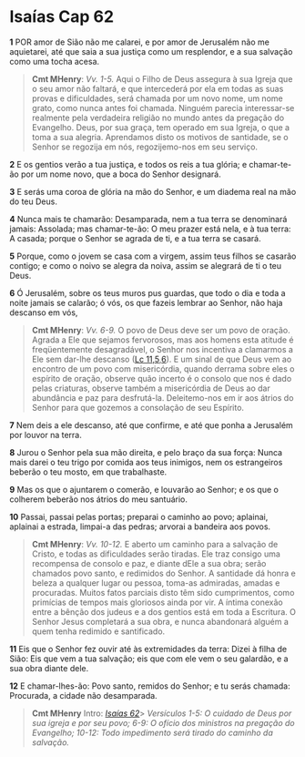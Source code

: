 # Isaías Cap 62

**1** 	POR amor de Sião não me calarei, e por amor de Jerusalém não me aquietarei, até que saia a sua justiça como um resplendor, e a sua salvação como uma tocha acesa.

> **Cmt MHenry**: *Vv. 1-5.* Aqui o Filho de Deus assegura à sua Igreja que o seu amor não faltará, e que intercederá por ela em todas as suas provas e dificuldades, será chamada por um novo nome, um nome grato, como nunca antes foi chamada. Ninguém parecia interessar-se realmente pela verdadeira religião no mundo antes da pregação do Evangelho. Deus, por sua graça, tem operado em sua Igreja, o que a toma a sua alegria. Aprendamos disto os motivos de santidade, se o Senhor se regozija em nós, regozijemo-nos em seu serviço.

**2** 	E os gentios verão a tua justiça, e todos os reis a tua glória; e chamar-te-ão por um nome novo, que a boca do Senhor designará.

**3** 	E serás uma coroa de glória na mão do Senhor, e um diadema real na mão do teu Deus.

**4** 	Nunca mais te chamarão: Desamparada, nem a tua terra se denominará jamais: Assolada; mas chamar-te-ão: O meu prazer está nela, e à tua terra: A casada; porque o Senhor se agrada de ti, e a tua terra se casará.

**5** 	Porque, como o jovem se casa com a virgem, assim teus filhos se casarão contigo; e como o noivo se alegra da noiva, assim se alegrará de ti o teu Deus.

**6** 	Ó Jerusalém, sobre os teus muros pus guardas, que todo o dia e toda a noite jamais se calarão; ó vós, os que fazeis lembrar ao Senhor, não haja descanso em vós,

> **Cmt MHenry**: *Vv. 6-9.* O povo de Deus deve ser um povo de oração. Agrada a Ele que sejamos fervorosos, mas aos homens esta atitude é freqüentemente desagradável, o Senhor nos incentiva a clamarmos a Ele sem dar-lhe descanso ([Lc 11,5](../42N-Lc/11.md#5),[6](../42N-Lc/11.md#6)). E um sinal de que Deus vem ao encontro de um povo com misericórdia, quando derrama sobre eles o espírito de oração, observe quão incerto é o consolo que nos é dado pelas criaturas, observe também a misericórdia de Deus ao dar abundância e paz para desfrutá-la. Deleitemo-nos em ir aos átrios do Senhor para que gozemos a consolação de seu Espírito.

**7** 	Nem deis a ele descanso, até que confirme, e até que ponha a Jerusalém por louvor na terra.

**8** 	Jurou o Senhor pela sua mão direita, e pelo braço da sua força: Nunca mais darei o teu trigo por comida aos teus inimigos, nem os estrangeiros beberão o teu mosto, em que trabalhaste.

**9** 	Mas os que o ajuntarem o comerão, e louvarão ao Senhor; e os que o colherem beberão nos átrios do meu santuário.

**10** 	Passai, passai pelas portas; preparai o caminho ao povo; aplainai, aplainai a estrada, limpai-a das pedras; arvorai a bandeira aos povos.

> **Cmt MHenry**: *Vv. 10-12.* E aberto um caminho para a salvação de Cristo, e todas as dificuldades serão tiradas. Ele traz consigo uma recompensa de consolo e paz, e diante dEle a sua obra; serão chamados povo santo, e redimidos do Senhor. A santidade dá honra e beleza a qualquer lugar ou pessoa, toma-as admiradas, amadas e procuradas. Muitos fatos parciais disto têm sido cumprimentos, como primícias de tempos mais gloriosos ainda por vir. A íntima conexão entre a bênção dos judeus e a dos gentios está em toda a Escritura. O Senhor Jesus completará a sua obra, e nunca abandonará alguém a quem tenha redimido e santificado.

**11** 	Eis que o Senhor fez ouvir até às extremidades da terra: Dizei à filha de Sião: Eis que vem a tua salvação; eis que com ele vem o seu galardão, e a sua obra diante dele.

**12** 	E chamar-lhes-ão: Povo santo, remidos do Senhor; e tu serás chamada: Procurada, a cidade não desamparada.


> **Cmt MHenry** Intro: *[Isaías 62](../23A-Is/62.md#0)*> *Versículos 1-5: O cuidado de Deus por sua igreja e por seu povo; 6-9: O ofício dos ministros na pregação do Evangelho; 10-12: Todo impedimento será tirado do caminho da salvação.*